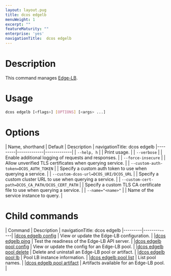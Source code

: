 ```yaml
---
layout: layout.pug
title: dcos edgelb
menuWeight: 1
excerpt: ""
featureMaturity: ""
enterprise: 'yes'
navigationTitle:  dcos edgelb
---
```


# Description
This command manages [Edge-LB](/docs/1.10/networking/edge-lb/).

# Usage

```bash
dcos edgelb [<flags>] [OPTIONS] [<args> ...]
```

# Options

| Name, shorthand | Default | Description |
navigationTitle:  dcos edgelb
|---------|-------------|-------------|
| `--help, h`   |             |  Print usage. |
| `--verbose`   |             |  Enable additional logging of requests and responses. |
| `--force-insecure`   |             |  Allow unverified TLS certificates when querying service. |
| `--custom-auth-token=DCOS_AUTH_TOKEN`   |             |  Specify a custom auth token to use when querying a service. |
| `--custom-dcos-url=DCOS_URI/DCOS_URL`   |             |  Specify a custom cluster URL to use when querying a service. |
| `--custom-cert-path=DCOS_CA_PATH/DCOS_CERT_PATH`   |             |  Specify a custom TLS CA certificate file to use when querying a service. |
| `--name="<name>"`   |             |  Name of the service instance to query. |

# Child commands

| Command | Description |
navigationTitle:  dcos edgelb
|---------|-------------|
|[dcos edgelb config](/docs/1.10/cli/command-reference/dcos-auth/dcos-edgelb-config/) | View or update the Edge-LB configuration. |
|[dcos edgelb ping](/docs/1.10/cli/command-reference/dcos-auth/dcos-edgelb-ping/) | Test the readiness of the Edge-LB API server. |
|[dcos edgelb pool config](/docs/1.10/cli/command-reference/dcos-auth/dcos-edgelb-pool-config/) | View or update the config for an Edge-LB pool. |
|[dcos edgelb pool delete](/docs/1.10/cli/command-reference/dcos-auth/dcos-edgelb-pool-delete/) | Delete and uninstall an Edge-LB pool or artifact. |
|[dcos edgelb pool lb](/docs/1.10/cli/command-reference/dcos-auth/dcos-edgelb-pool-lb/) | Pool LB instance information. |
|[dcos edgelb pool list](/docs/1.10/cli/command-reference/dcos-auth/dcos-edgelb-pool-list/) | List pool names. |
|[dcos edgelb pool artifact](/docs/1.10/cli/command-reference/dcos-auth/dcos-edgelb-pool-artifact/) | Artifacts available for an Edge-LB pool. |
